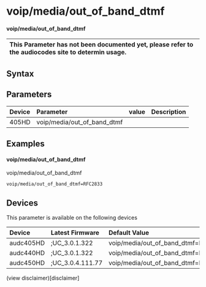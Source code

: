 ﻿---
description: voip/media/out_of_band_dtmf
search: false
---

# voip/media/out_of_band_dtmf

#### voip/media/out_of_band_dtmf


| This Parameter has not been documented yet, please refer to the audiocodes site to determin usage.  | 
| :--- |

## Syntax

## Parameters
|Device|Parameter|value|Description|
|:---|:---|:---|:---|
| 405HD | voip/media/out_of_band_dtmf |  |  |

## Examples
#### voip/media/out_of_band_dtmf

voip/media/out_of_band_dtmf

```
voip/media/out_of_band_dtmf=RFC2833
```

## Devices
This parameter is available on the following devices

| Device | Latest Firmware | Default Value |
|:---|:---|:---|
| audc405HD | ;UC_3.0.1.322 | voip/media/out_of_band_dtmf=RFC2833 
| audc440HD | ;UC_3.0.1.322 | voip/media/out_of_band_dtmf=RFC2833 
| audc450HD | ;UC_3.0.4.111.77 | voip/media/out_of_band_dtmf=RFC2833 

(view disclaimer)[disclaimer]
